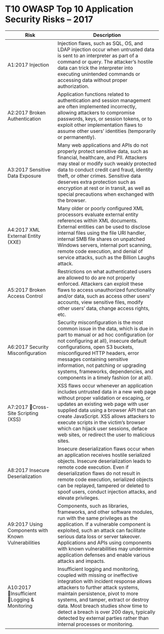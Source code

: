 # T10 OWASP Top 10 Application Security Risks – 2017
| Risk | Description | 
| -- | -- |
| A1:2017 Injection | Injection flaws, such as SQL, OS, and LDAP injection occur when untrusted data is sent to an interpreter as part of a command or query. The attacker’s hostile data can trick the interpreter into executing unintended commands or accessing data without proper authorization. |
| A2:2017 Broken Authentication | Application functions related to authentication and session management are often implemented incorrectly, allowing attackers to compromise passwords, keys, or session tokens, or to exploit other implementation flaws to assume other users’ identities (temporarily or permanently).
| A3:2017  Sensitive Data Exposure | Many web applications and APIs do not properly protect sensitive data, such as financial, healthcare, and PII. Attackers may steal or modify such weakly protected data to conduct credit card fraud, identity theft, or other crimes. Sensitive data deserves extra protection such as encryption at rest or in transit, as well as special precautions when exchanged with the browser. |
| A4:2017 XML External Entity (XXE) | Many older or poorly configured XML processors evaluate external entity references within XML documents. External entities can be used to disclose internal files using the file URI handler, internal SMB file shares on unpatched Windows servers, internal port scanning, remote code execution, and denial of service attacks, such as the Billion Laughs attack. |
| A5:2017 Broken Access Control | Restrictions on what authenticated users are allowed to do are not properly enforced. Attackers can exploit these flaws to access unauthorized functionality and/or data, such as access other users' accounts, view sensitive files, modify other users’ data, change access rights, etc. |
| A6:2017 Security Misconfiguration | Security misconfiguration is the most common issue in the data, which is due in part to manual or ad hoc configuration (or not configuring at all), insecure default configurations, open S3 buckets, misconfigured HTTP headers, error messages containing sensitive information, not patching or upgrading systems, frameworks, dependencies, and components in a timely fashion (or at all). |
| A7:2017 Cross-Site Scripting (XSS) | XSS flaws occur whenever an application includes untrusted data in a new web page without proper validation or escaping, or updates an existing web page with user supplied data using a browser API that can create JavaScript. XSS allows attackers to execute scripts in the victim’s browser which can hijack user sessions, deface web sites, or redirect the user to malicious sites. |
| A8:2017 Insecure Deserialization | Insecure deserialization flaws occur when an application receives hostile serialized objects. Insecure deserialization leads to remote code execution. Even if deserialization flaws do not result in remote code execution, serialized objects can be replayed, tampered or deleted to spoof users, conduct injection attacks, and elevate privileges. |
| A9:2017 Using Components with Known Vulnerabilities | Components, such as libraries, frameworks, and other software modules, run with the same privileges as the application. If a vulnerable component is exploited, such an attack can facilitate serious data loss or server takeover. Applications and APIs using components with known vulnerabilities may undermine application defenses and enable various attacks and impacts. |
| A10:2017 Insufficient Logging & Monitoring| Insufficient logging and monitoring, coupled with missing or ineffective integration with incident response allows attackers to further attack systems, maintain persistence, pivot to more systems, and tamper, extract or destroy data. Most breach studies show time to detect a breach is over 200 days, typically detected by external parties rather than internal processes or monitoring. |



